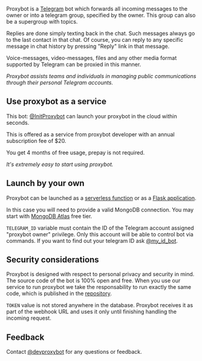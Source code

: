 Proxybot is a [Telegram] bot which forwards all incoming messages to the owner
or into a telegram group, specified by the owner.
This group can also be a supergroup with topics.

Replies are done simply texting back in the chat.
Such messages always go to the last contact in  that chat.
Of course, you can reply to any specific message in chat history
by pressing "Reply" link in that message.

Voice-messages, video-messages, files and any other media format
supported by Telegram can be proxied in this manner.

*Proxybot assists teams and individuals in managing public communications through their personal Telegram accounts.*


## Use proxybot as a service
This bot: [@InitProxybot] can launch your proxybot in the cloud within seconds.

This is offered as a service from proxybot developer with an annual subscription fee of $20.

You get 4 months of free usage, prepay is not required.

*It's extremely easy to start using proxybot.*


## Launch by your own

Proxybot can be launched as a [serverless function] or as a [Flask application].

In this case you will need to provide a valid MongoDB connection.
You may start with [MongoDB Atlas] free tier.

`TELEGRAM_ID` variable must contain the ID of the Telegram account assigned
"proxybot owner" privilege.
Only this account will be able to control bot via commands.
If you want to find out your telegram ID ask [@my_id_bot].


## Security considerations

Proxybot is designed with respect to personal privacy and security in mind.
The source code of the bot is 100% open and free.
When you use our service to run proxybot we take the responsability to run
exactly the same code, which is published in the [repository].

`TOKEN` value is not stored anywhere in the database.
Proxybot receives it as part of the webhook URL
and uses it only until finishing handling the incoming request.


## Feedback

Contact [@devproxybot] for any questions or feedback.


[serverless function]: Telegram-Bot-Serverless.md
[Flask application]: Telegram-Bot-Flask.md
[@InitProxybot]: https://t.me/InitProxybot
[@my_id_bot]: https://t.me/my_id_bot
[@devproxybot]: https://t.me/devproxybot
[Telegram]: https://www.telegram.org
[MongoDB Atlas]: https://www.mongodb.com/docs/atlas/
[repository]: https://github.com/litnialex/telegram-proxybot
